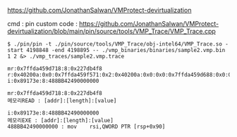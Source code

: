 https://github.com/JonathanSalwan/VMProtect-devirtualization

cmd : 
pin custom code : https://github.com/JonathanSalwan/VMProtect-devirtualization/blob/main/pin/source/tools/VMP_Trace/VMP_Trace.cpp
```
$ ./pin/pin -t ./pin/source/tools/VMP_Trace/obj-intel64/VMP_Trace.so -start 4198848 -end 4198895 -- ./vmp_binaries/binaries/sample2.vmp.bin 1 2 &> ./vmp_traces/sample2.vmp.trace
```
```
mr:0x7ffda459d718:8:0x227db4f8
r:0x40200a:0x0:0x7ffda459f571:0x2:0x40200a:0x0:0x0:0x7ffda459d688:0x0:0x0:0x7feee9b80ac0:0x7feee9b8000f:0xad1c3e:0x0:0x0:0x0
i:0x89173e:8:488BB42490000000
```
```
mr:0x7ffda459d718:8:0x227db4f8
메모리READ : [addr]:[length]:[value]
```
```
i:0x89173e:8:488BB42490000000
메모리EXE : [addr]:[length]:[value]
488BB42490000000 : mov    rsi,QWORD PTR [rsp+0x90]
```
